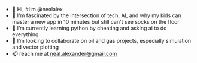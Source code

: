 - 👋 Hi, #I’m @nealalex
- 👀 I'm fascinated by the intersection of tech, AI, and why my kids can master a new app in 10 minutes but still can't see socks on the floor
- 🌱 I’m currently learning python by cheating and asking ai to do everything
- 💞️ I’m looking to collaborate on oil and gas projects, especially simulation and vector plotting
- 📫 reach me at neal.alexander@gmail.com

<!---
nealalex/nealalex is a ✨ special ✨ repository because its `README.md` (this file) appears on your GitHub profile.
You can click the Preview link to take a look at your changes.
--->
